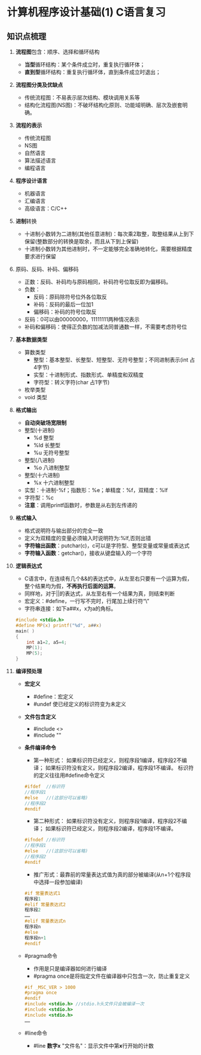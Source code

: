 # 计算机程序设计基础(1) C语言复习

## 知识点梳理

1.  **流程图**包含：顺序、选择和循环结构
	+ **当型**循环结构：某个条件成立时，重复执行循环体；
	+ **直到型**循环结构：重复执行循环体，直到条件成立时退出；

2. **流程图分类及优缺点**
	+ 传统流程图：不易表示层次结构、模块调用关系等
	+ 结构化流程图(NS图)：不破坏结构化原则、功能域明确、层次及嵌套明确。
3. **流程的表示**
	+ 传统流程图
	+ NS图
	+ 自然语言
	+ 算法描述语言
	+ 编程语言
4. **程序设计语言**
	+ 机器语言
	+ 汇编语言
	+ 高级语言：C/C++
5. **进制**转换
	+ 十进制小数转为二进制(其他任意进制)：每次乘2取整，取整结果从上到下保留(整数部分的转换是取余，而且从下到上保留)
	+ 十进制小数转为其他进制时，不一定能够完全准确地转化，需要根据精度要求进行保留
6. 原码、反码、补码、偏移码
	+ 正数：反码、补码均与原码相同，补码符号位取反即为偏移码。
	+ 负数：
		- 反码：原码除符号位外各位取反
		- 补码：反码的最后一位加1
		- 偏移码：补码的符号位取反
	+ 反码：0可以由00000000，11111111两种情况表示
	+ 补码和偏移码：使得正负数的加减法同普通数一样，不需要考虑符号位
7. **基本数据类型**
	+ 算数类型
		- 整型：基本整型、长整型、短整型、无符号整型；不同进制表示(int 占4字节)
		- 实型：十进制形式、指数形式、单精度和双精度
		- 字符型：转义字符(char 占1字节)
	+ 枚举类型
	+ void 类型
8. **格式输出**
	+ **自动突破场宽限制**
	+ 整型(十进制)
		- %d 整型
		- %ld 长整型
		- %u 无符号整型
	+ 整型(八进制)
		- %o 八进制整型
	+ 整型(十六进制)
		- %x 十六进制整型
	+ 实型：十进制-%f；指数形：%e；单精度：%f，双精度：%lf
	+ 字符型：%c
	+ **注意**：调用printf函数时，参数是从右到左传递的

9. **格式输入**
	+ 格式说明符与输出部分的完全一致
	+ 定义为双精度的变量必须输入时说明符为:%lf,否则出错
	+ **字符输出函数**：putchar(c)，c可以是字符型、整型变量或常量或表达式
	+ **字符输入函数**：getchar()，接收从键盘输入的一个字符

10. **逻辑表达式**
	+ C语言中，在连续有几个&&的表达式中，从左至右只要有一个运算为假，整个结果均为假，**不再执行后面的运算**。
	+ 同样地，对于||的表达式，从左至右有一个结果为真，则结束判断
	+ 宏定义：#define，一行写不完时，行尾加上续行符“\”
	+ 字符串连接：如下a##x，x为a的角标。
	```c
	#include <stdio.h>
	#define MP(x) printf("%d", a##x)
	main( )
	{ 
		int a1=2, a5=4;
		MP(1);
		MP(5);
	}
	```
11. **编译预处理**
	+ **宏定义**
		- #define：宏定义
		- #undef 使已经定义的标识符变为未定义

	+ **文件包含定义**
		- #include <>
		- #include ""
	+ **条件编译命令**
		- 第一种形式：
		如果标识符已经定义，则程序段1编译，程序段2不编译；
		如果标识符没有定义，则程序段2编译，程序段1不编译。
		标识符的定义往往用#define命令定义
		```c
		#ifdef 	//标识符
		//程序段1
		#else	//(这部分可以省略)
		//程序段2
		#endif
		```
		- 第二种形式：
		如果标识符没有定义，则程序段1编译，程序段2不编译；
		如果标识符已经定义，则程序段2编译，程序段1不编译。
		```c
		#ifndef	//标识符
		//程序段1
		#else	//(这部分可以省略)
		//程序段2
		#endif
		```
		- 推广形式：最靠前的常量表达式值为真的部分被编译(从n+1个程序段中选择一段参加编译)

		```c
		#if 常量表达式1
		程序段1
		#elif 常量表达式2
		程序段2
		……
		#elif 常量表达式n
		程序段n
		#else
		程序段n+1
		#endif
		```
	+ #pragma命令
		- 作用是只是编译器如何进行编译
		- #pragma once是将指定文件在编译器中只包含一次，防止重复定义
		```c
		#if _MSC_VER > 1000
		#pragma once
		#endif
		#include <stdio.h> //stdio.h头文件只会被编译一次
		#include <stdio.h>
		#include <stdio.h>
		……
		```
	+ #line命令
		- #line **数字x** "文件名"：显示文件中第**x**行开始的计数